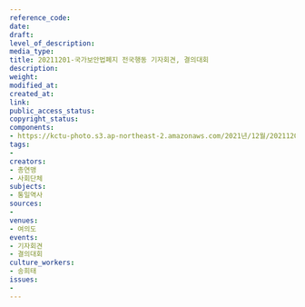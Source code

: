 ```yaml
---
reference_code: 
date: 
draft: 
level_of_description: 
media_type: 
title: 20211201-국가보안법폐지 전국행동 기자회견, 결의대회
description: 
weight: 
modified_at: 
created_at: 
link: 
public_access_status: 
copyright_status: 
components:
- https://kctu-photo.s3.ap-northeast-2.amazonaws.com/2021년/12월/20211201-국가보안법폐지+전국행동+기자회견,+결의대회/_5D40895.jpg
tags:
- 
creators:
- 총연맹
- 사회단체
subjects:
- 통일역사
sources:
- 
venues:
- 여의도
events:
- 기자회견
- 결의대회
culture_workers:
- 송희태
issues:
- 
---
```

